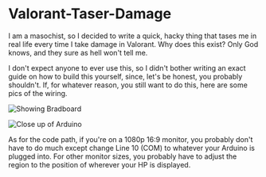 # Valorant-Taser-Damage
I am a masochist, so I decided to write a quick, hacky thing that tases me in real life every time I take damage in Valorant. Why does this exist? Only God knows, and they sure as hell won't tell me.

I don't expect anyone to ever use this, so I didn't bother writing an exact guide on how to build this yourself, since, let's be honest, you probably shouldn't. If, for whatever reason, you still want to do this, here are some pics of the wiring.

![Showing Bradboard](./assets/IMG_4023.JPG)

![Close up of Arduino](./assets/IMG_4024.JPG)


As for the code path, if you're on a 1080p 16:9 monitor, you probably don't have to do much except change Line 10 (COM) to whatever your Arduino is plugged into. For other monitor sizes, you probably have to adjust the region to the position of wherever your HP is displayed.